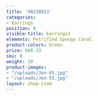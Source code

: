 ```yaml
---
title: '98238923'
categories:
- Earrings
position: 9
visible-title: Earrings3
elements: Petrified Spongy Coral
product-colors: Green
price: 666.33
sku: 8
weight: 10
product-images:
- "/uploads/Jen-65.jpg"
- "/uploads/Jen-55.jpg"
layout: shop-item
---
```

